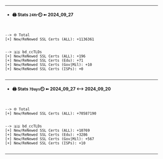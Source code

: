 

---
- #### 🖨️ **Stats** `24Hr`⏲️ ➼ 2024_09_27
```console


--> 🌐 Total
[+] New/ReNewed SSL Certs (ALL): +1136361


--> 🇧🇩 bd_ccTLDs
[+] New/ReNewed SSL Certs (ALL): +196
[+] New/ReNewed SSL Certs (Edu): +71
[+] New/ReNewed SSL Certs (Gov|Mil): +10
[+] New/ReNewed SSL Certs (ISPs): +0


```

---
- #### 🖨️ **Stats** `7Days`⏲️ ➼ 2024_09_27 <--> 2024_09_20
```console


--> 🌐 Total
[+] New/ReNewed SSL Certs (ALL): +70587190


--> 🇧🇩 bd_ccTLDs
[+] New/ReNewed SSL Certs (ALL): +10769
[+] New/ReNewed SSL Certs (Edu): +3286
[+] New/ReNewed SSL Certs (Gov|Mil): +567
[+] New/ReNewed SSL Certs (ISPs): +10


```

---

